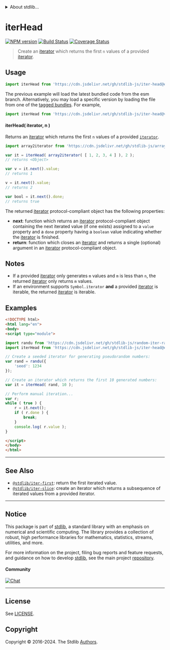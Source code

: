 <!--

@license Apache-2.0

Copyright (c) 2019 The Stdlib Authors.

Licensed under the Apache License, Version 2.0 (the "License");
you may not use this file except in compliance with the License.
You may obtain a copy of the License at

   http://www.apache.org/licenses/LICENSE-2.0

Unless required by applicable law or agreed to in writing, software
distributed under the License is distributed on an "AS IS" BASIS,
WITHOUT WARRANTIES OR CONDITIONS OF ANY KIND, either express or implied.
See the License for the specific language governing permissions and
limitations under the License.

-->


<details>
  <summary>
    About stdlib...
  </summary>
  <p>We believe in a future in which the web is a preferred environment for numerical computation. To help realize this future, we've built stdlib. stdlib is a standard library, with an emphasis on numerical and scientific computation, written in JavaScript (and C) for execution in browsers and in Node.js.</p>
  <p>The library is fully decomposable, being architected in such a way that you can swap out and mix and match APIs and functionality to cater to your exact preferences and use cases.</p>
  <p>When you use stdlib, you can be absolutely certain that you are using the most thorough, rigorous, well-written, studied, documented, tested, measured, and high-quality code out there.</p>
  <p>To join us in bringing numerical computing to the web, get started by checking us out on <a href="https://github.com/stdlib-js/stdlib">GitHub</a>, and please consider <a href="https://opencollective.com/stdlib">financially supporting stdlib</a>. We greatly appreciate your continued support!</p>
</details>

# iterHead

[![NPM version][npm-image]][npm-url] [![Build Status][test-image]][test-url] [![Coverage Status][coverage-image]][coverage-url] <!-- [![dependencies][dependencies-image]][dependencies-url] -->

> Create an [iterator][mdn-iterator-protocol] which returns the first `n` values of a provided [iterator][mdn-iterator-protocol].

<!-- Section to include introductory text. Make sure to keep an empty line after the intro `section` element and another before the `/section` close. -->

<section class="intro">

</section>

<!-- /.intro -->

<!-- Package usage documentation. -->



<section class="usage">

## Usage

```javascript
import iterHead from 'https://cdn.jsdelivr.net/gh/stdlib-js/iter-head@esm/index.mjs';
```
The previous example will load the latest bundled code from the esm branch. Alternatively, you may load a specific version by loading the file from one of the [tagged bundles](https://github.com/stdlib-js/iter-head/tags). For example,

```javascript
import iterHead from 'https://cdn.jsdelivr.net/gh/stdlib-js/iter-head@v0.2.2-esm/index.mjs';
```

#### iterHead( iterator, n )

Returns an [iterator][mdn-iterator-protocol] which returns the first `n` values of a provided [`iterator`][mdn-iterator-protocol].

```javascript
import array2iterator from 'https://cdn.jsdelivr.net/gh/stdlib-js/array-to-iterator@esm/index.mjs';

var it = iterHead( array2iterator( [ 1, 2, 3, 4 ] ), 2 );
// returns <Object>

var v = it.next().value;
// returns 1

v = it.next().value;
// returns 2

var bool = it.next().done;
// returns true
```

The returned [iterator][mdn-iterator-protocol] protocol-compliant object has the following properties:

-   **next**: function which returns an [iterator][mdn-iterator-protocol] protocol-compliant object containing the next iterated value (if one exists) assigned to a `value` property and a `done` property having a `boolean` value indicating whether the [iterator][mdn-iterator-protocol] is finished.
-   **return**: function which closes an [iterator][mdn-iterator-protocol] and returns a single (optional) argument in an [iterator][mdn-iterator-protocol] protocol-compliant object.

</section>

<!-- /.usage -->

<!-- Package usage notes. Make sure to keep an empty line after the `section` element and another before the `/section` close. -->

<section class="notes">

## Notes

-   If a provided [iterator][mdn-iterator-protocol] only generates `m` values and `m` is less than `n`, the returned [iterator][mdn-iterator-protocol] only returns `m` values.
-   If an environment supports `Symbol.iterator` **and** a provided [iterator][mdn-iterator-protocol] is iterable, the returned [iterator][mdn-iterator-protocol] is iterable.

</section>

<!-- /.notes -->

<!-- Package usage examples. -->

<section class="examples">

## Examples

<!-- eslint no-undef: "error" -->

```html
<!DOCTYPE html>
<html lang="en">
<body>
<script type="module">

import randu from 'https://cdn.jsdelivr.net/gh/stdlib-js/random-iter-randu@esm/index.mjs';
import iterHead from 'https://cdn.jsdelivr.net/gh/stdlib-js/iter-head@esm/index.mjs';

// Create a seeded iterator for generating pseudorandom numbers:
var rand = randu({
    'seed': 1234
});

// Create an iterator which returns the first 10 generated numbers:
var it = iterHead( rand, 10 );

// Perform manual iteration...
var r;
while ( true ) {
    r = it.next();
    if ( r.done ) {
        break;
    }
    console.log( r.value );
}

</script>
</body>
</html>
```

</section>

<!-- /.examples -->

<!-- Section to include cited references. If references are included, add a horizontal rule *before* the section. Make sure to keep an empty line after the `section` element and another before the `/section` close. -->

<section class="references">

</section>

<!-- /.references -->

<!-- Section for related `stdlib` packages. Do not manually edit this section, as it is automatically populated. -->

<section class="related">

* * *

## See Also

-   <span class="package-name">[`@stdlib/iter-first`][@stdlib/iter/first]</span><span class="delimiter">: </span><span class="description">return the first iterated value.</span>
-   <span class="package-name">[`@stdlib/iter-slice`][@stdlib/iter/slice]</span><span class="delimiter">: </span><span class="description">create an iterator which returns a subsequence of iterated values from a provided iterator.</span>

</section>

<!-- /.related -->

<!-- Section for all links. Make sure to keep an empty line after the `section` element and another before the `/section` close. -->


<section class="main-repo" >

* * *

## Notice

This package is part of [stdlib][stdlib], a standard library with an emphasis on numerical and scientific computing. The library provides a collection of robust, high performance libraries for mathematics, statistics, streams, utilities, and more.

For more information on the project, filing bug reports and feature requests, and guidance on how to develop [stdlib][stdlib], see the main project [repository][stdlib].

#### Community

[![Chat][chat-image]][chat-url]

---

## License

See [LICENSE][stdlib-license].


## Copyright

Copyright &copy; 2016-2024. The Stdlib [Authors][stdlib-authors].

</section>

<!-- /.stdlib -->

<!-- Section for all links. Make sure to keep an empty line after the `section` element and another before the `/section` close. -->

<section class="links">

[npm-image]: http://img.shields.io/npm/v/@stdlib/iter-head.svg
[npm-url]: https://npmjs.org/package/@stdlib/iter-head

[test-image]: https://github.com/stdlib-js/iter-head/actions/workflows/test.yml/badge.svg?branch=v0.2.2
[test-url]: https://github.com/stdlib-js/iter-head/actions/workflows/test.yml?query=branch:v0.2.2

[coverage-image]: https://img.shields.io/codecov/c/github/stdlib-js/iter-head/main.svg
[coverage-url]: https://codecov.io/github/stdlib-js/iter-head?branch=main

<!--

[dependencies-image]: https://img.shields.io/david/stdlib-js/iter-head.svg
[dependencies-url]: https://david-dm.org/stdlib-js/iter-head/main

-->

[chat-image]: https://img.shields.io/gitter/room/stdlib-js/stdlib.svg
[chat-url]: https://app.gitter.im/#/room/#stdlib-js_stdlib:gitter.im

[stdlib]: https://github.com/stdlib-js/stdlib

[stdlib-authors]: https://github.com/stdlib-js/stdlib/graphs/contributors

[umd]: https://github.com/umdjs/umd
[es-module]: https://developer.mozilla.org/en-US/docs/Web/JavaScript/Guide/Modules

[deno-url]: https://github.com/stdlib-js/iter-head/tree/deno
[deno-readme]: https://github.com/stdlib-js/iter-head/blob/deno/README.md
[umd-url]: https://github.com/stdlib-js/iter-head/tree/umd
[umd-readme]: https://github.com/stdlib-js/iter-head/blob/umd/README.md
[esm-url]: https://github.com/stdlib-js/iter-head/tree/esm
[esm-readme]: https://github.com/stdlib-js/iter-head/blob/esm/README.md
[branches-url]: https://github.com/stdlib-js/iter-head/blob/main/branches.md

[stdlib-license]: https://raw.githubusercontent.com/stdlib-js/iter-head/main/LICENSE

[mdn-iterator-protocol]: https://developer.mozilla.org/en-US/docs/Web/JavaScript/Reference/Iteration_protocols#The_iterator_protocol

<!-- <related-links> -->

[@stdlib/iter/first]: https://github.com/stdlib-js/iter-first/tree/esm

[@stdlib/iter/slice]: https://github.com/stdlib-js/iter-slice/tree/esm

<!-- </related-links> -->

</section>

<!-- /.links -->
